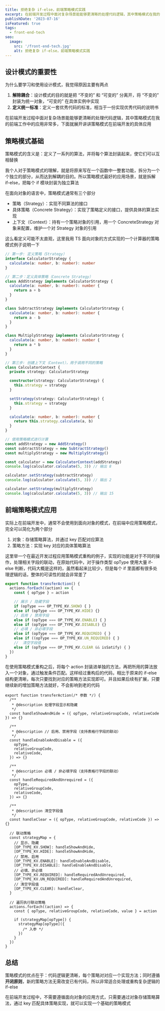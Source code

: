 ```yaml
---
title: 拒绝复杂 if-else，前端策略模式实践
excerpt: 在前端开发过程中面对复杂场景能能够更清晰的处理代码逻辑，其中策略模式在我的前端工作中的应用非常多，下面就展开讲讲策略模式在前端开发的具体应用
publishDate: '2023-07-16'
isFeatured: true
tags:
  - front-end-tech
seo:
  image:
    src: '/front-end-tech.jpg'
    alt: 拒绝复杂 if-else，前端策略模式实践
---
```


## 设计模式的重要性

为什么要学习和使用设计模式，我觉得原因主要有两点

1. **解除耦合**：设计模式的目的就是把 “不变的” 和 “可变的” 分离开，将 “不变的” 封装为统一对象，“可变的” 在具体实例中实现
2. **定义统一标准**：定义一套优秀代码的标准，相当于一份实现优秀代码的说明书

在前端开发过程中面对复杂场景能能够更清晰的处理代码逻辑，其中策略模式在我的前端工作中的应用非常多，下面就展开讲讲策略模式在前端开发的具体应用

## 策略模式基础

策略模式的含义是：定义了一系列的算法，并将每个算法封装起来，使它们可以互相替换

我个人对于策略模式的理解，就是将原来写在一个函数中一整套功能，拆分为一个个独立的部分，从而达到解耦的目的。所以策略模式最好的应用场景，就是拆解 if-else，把每个 if 模块封装为独立算法

在面向对象的语言中，策略模式通常有三个部分

- 策略（Strategy）：实现不同算法的接口
- 具体策略（Concrete Strategy）：实现了策略定义的接口，提供具体的算法实现
- 上下文（Context）：持有一个策略对象的引用，用一个 ConcreteStrategy 对象来配置，维护一个对 Strategy 对象的引用

这么看定义可能不太直观，这里我用 TS 面向对象的方式实现的一个计算器的策略模式例子说明一下

```ts
// 第一步: 定义策略（Strategy）
interface CalculatorStrategy {
  calculate(a: number, b: number): number
}

// 第二步：定义具体策略（Concrete Strategy）
class AddStrategy implements CalculatorStrategy {
  calculate(a: number, b: number): number {
    return a + b
  }
}

class SubtractStrategy implements CalculatorStrategy {
  calculate(a: number, b: number): number {
    return a - b
  }
}

class MultiplyStrategy implements CalculatorStrategy {
  calculate(a: number, b: number): number {
    return a * b
  }
}

// 第三步: 创建上下文（Context），用于调用不同的策略
class CalculatorContext {
  private strategy: CalculatorStrategy

  constructor(strategy: CalculatorStrategy) {
    this.strategy = strategy
  }

  setStrategy(strategy: CalculatorStrategy) {
    this.strategy = strategy
  }

  calculate(a: number, b: number): number {
    return this.strategy.calculate(a, b)
  }
}

// 使用策略模式进行计算
const addStrategy = new AddStrategy()
const subtractStrategy = new SubtractStrategy()
const multiplyStrategy = new MultiplyStrategy()

const calculator = new CalculatorContext(addStrategy)
console.log(calculator.calculate(5, 3)) // 输出 8

calculator.setStrategy(subtractStrategy)
console.log(calculator.calculate(5, 3)) // 输出 2

calculator.setStrategy(multiplyStrategy)
console.log(calculator.calculate(5, 3)) // 输出 15
```

## 前端策略模式应用

实际上在前端开发中，通常不会使用到面向对象的模式，在前端中应用策略模式，完全可以简化为两个部分

1. 对象：存储策略算法，并通过 key 匹配对应算法
2. 策略方法：实现 key 对应的具体策略算法

这里举一个在最近开发过程应用策略模式重构的例子，实现的功能是对于不同的操作，处理相关字段的联动，在原始代码中，对于操作类型 opType 使用大量 if-else 判断，代码大概是这样的，虽然看起来比较少，但是每个 if 里面都有很多处理逻辑的话，整体的可读性的就会非常差了

```ts
export function transferAction() {
  actions.forEach((action) => {
    const { opType } = action

    // 展示 / 隐藏字段
    if (opType === OP_TYPE_KV.SHOW) { }
    else if (opType === OP_TYPE_KV.HIDE) {}
    // 启用 / 禁用字段
    else if (opType === OP_TYPE_KV.ENABLE) { }
    else if (opType === OP_TYPE_KV.DISABLE) {}
    // 必填 / 非必填字段
    else if (opType === OP_TYPE_KV.REQUIRED) { }
    else if ((opType === OP_TYPE_KV.UN_REQUIRED) { }
    //  清空字段值
    else if (opType === OP_TYPE_KV.CLEAR && isSatify) { }
  })
}
```

在使用策略模式重构之后，将每个 action 封装进单独的方法，再把所用的算法放入一个对象，通过触发条件匹配。这样经过重构后的代码，相比于原来的 if-else 结构更清晰，每次只要找到对应的策略方法实现即可。并且如果后续有扩展，只要继续新的增加策略方法就好，不会影响到老的代码

```tsx
export function transferAction(/* 参数 */) {
  /**
   * @description 处理字段显示和隐藏
   */
  const handleShowAndHide = ({ opType, relativeGroupCode, relativeCode }) => {}

  /**
   * @description // 启用、禁用字段（支持表格行字段的联动）
   */
  const handleEnableAndDisable = ({
    opType,
    relativeGroupCode,
    relativeCode,
  }) => {}

  /**
   * @description 必填 / 非必填字段（支持表格行字段的联动）
   */
  const handleRequiredAndUnrequired = ({
    opType,
    relativeGroupCode,
    relativeCode,
  }) => {}

  /**
   * @description 清空字段值
   */
  const handleClear = ({ opType, relativeGroupCode, relativeCode }) => {}

  // 联动策略
  const strategyMap = {
    // 显示、隐藏
    [OP_TYPE_KV.SHOW]: handleShowAndHide,
    [OP_TYPE_KV.HIDE]: handleShowAndHide,
    // 禁用、启用
    [OP_TYPE_KV.ENABLE]: handleEnableAndDisable,
    [OP_TYPE_KV.DISABLE]: handleEnableAndDisable,
    // 必填、非必填
    [OP_TYPE_KV.REQUIRED]: handleRequiredAndUnrequired,
    [OP_TYPE_KV.UN_REQUIRED]: handleRequiredAndUnrequired,
    // 清空字段值
    [OP_TYPE_KV.CLEAR]: handleClear,
  }

  // 遍历执行联动策略
  actions.forEach((action) => {
    const { opType, relativeGroupCode, relativeCode, value } = action

    if (strategyMap[opType]) {
      strategyMap[opType]({
        /* 入参 */
      })
    }
  })
}
```

## 总结

策略模式的优点在于：代码逻辑更清晰，每个策略对对应一个实现方法；同时遵循**开闭原则**，新的策略方法无需改变已有代码，所以非常适合处理或重构复杂逻辑的 if-else

在前端开发过程中，不需要遵循面向对象的应用方式，只需要通过对象存储策略算法，通过 key 匹配具体策略实现，就可以实现一个基础的策略模式
